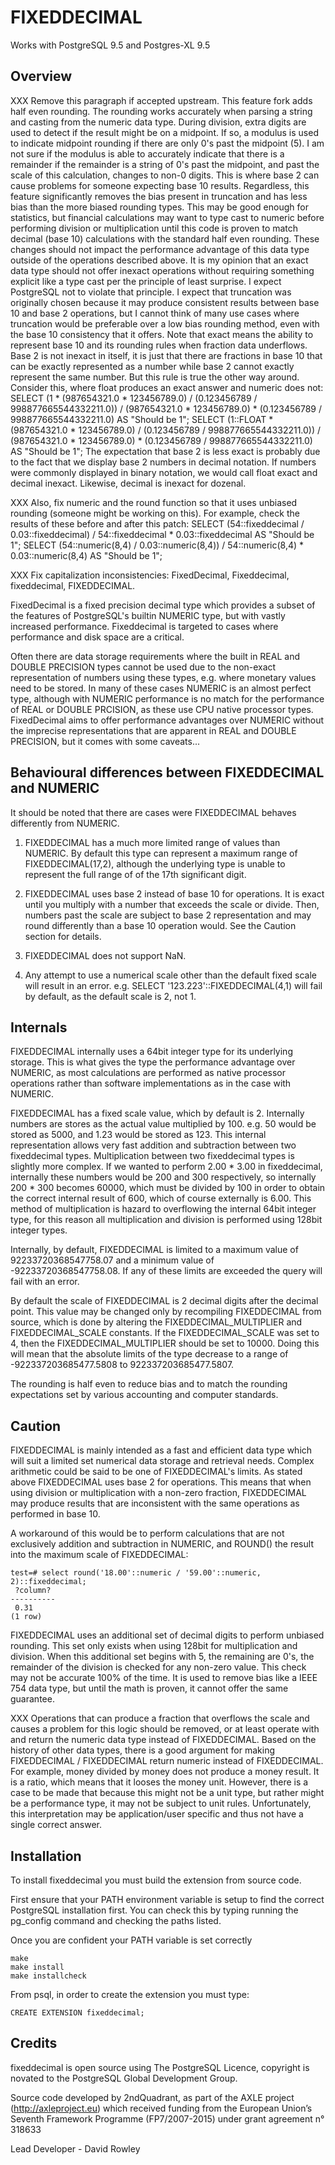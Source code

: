 FIXEDDECIMAL
============

Works with PostgreSQL 9.5 and Postgres-XL 9.5

Overview
--------

XXX Remove this paragraph if accepted upstream. This feature fork adds half even
    rounding. The rounding works accurately when parsing a string and casting
    from the numeric data type. During division, extra digits are used to detect
    if the result might be on a midpoint. If so, a modulus is used to indicate
    midpoint rounding if there are only 0's past the midpoint (5). I am not sure
    if the modulus is able to accurately indicate that there is a remainder if
    the remainder is a string of 0's past the midpoint, and past the scale of
    this calculation, changes to non-0 digits. This is where base 2 can cause
    problems for someone expecting base 10 results.
    Regardless, this feature significantly removes the bias present in
    truncation and has less bias than the more biased rounding types. This may
    be good enough for statistics, but financial calculations may want to type
    cast to numeric before performing division or multiplication until this code
    is proven to match decimal (base 10) calculations with the standard half
    even rounding. These changes should not impact the performance advantage of
    this data type outside of the operations described above.
    It is my opinion that an exact data type should not offer inexact operations
    without requiring something explicit like a type cast per the principle of
    least surprise. I expect PostgreSQL not to violate that principle. I expect
    that truncation was originally chosen because it may produce consistent
    results between base 10 and base 2 operations, but I cannot think of many
    use cases where truncation would be preferable over a low bias rounding
    method, even with the base 10 consistency that it offers.
    Note that exact means the ability to represent base 10 and its rounding
    rules when fraction data underflows. Base 2 is not inexact in itself, it is
    just that there are fractions in base 10 that can be exactly represented as
    a number while base 2 cannot exactly represent the same number. But this
    rule is true the other way around. Consider this, where float produces an
    exact answer and numeric does not:
SELECT (1 * (987654321.0 * 123456789.0) / (0.123456789 / 998877665544332211.0)) / (987654321.0 * 123456789.0) * (0.123456789 / 998877665544332211.0) AS "Should be 1";
SELECT (1::FLOAT * (987654321.0 * 123456789.0) / (0.123456789 / 998877665544332211.0)) / (987654321.0 * 123456789.0) * (0.123456789 / 998877665544332211.0) AS "Should be 1";
    The expectation that base 2 is less exact is probably due to the fact that
    we display base 2 numbers in decimal notation. If numbers were commonly
    displayed in binary notation, we would call float exact and decimal inexact.
    Likewise, decimal is inexact for dozenal.

XXX Also, fix numeric and the round function so that it uses unbiased rounding
    (someone might be working on this). For example, check the results of these
    before and after this patch:
SELECT (54::fixeddecimal / 0.03::fixeddecimal) / 54::fixeddecimal * 0.03::fixeddecimal AS "Should be 1";
SELECT (54::numeric(8,4) / 0.03::numeric(8,4)) / 54::numeric(8,4) * 0.03::numeric(8,4) AS "Should be 1";

XXX Fix capitalization inconsistencies: FixedDecimal, Fixeddecimal,
    fixeddecimal, FIXEDDECIMAL.

FixedDecimal is a fixed precision decimal type which provides a subset of the
features of PostgreSQL's builtin NUMERIC type, but with vastly increased
performance. Fixeddecimal is targeted to cases where performance and disk space
are a critical.

Often there are data storage requirements where the built in REAL and
DOUBLE PRECISION types cannot be used due to the non-exact representation of
numbers using these types, e.g. where monetary values need to be stored. In many
of these cases NUMERIC is an almost perfect type, although with NUMERIC
performance is no match for the performance of REAL or DOUBLE PRCISION, as
these use CPU native processor types. FixedDecimal aims to offer performance
advantages over NUMERIC without the imprecise representations that are
apparent in REAL and DOUBLE PRECISION, but it comes with some caveats...

Behavioural differences between FIXEDDECIMAL and NUMERIC
--------------------------------------------------------

It should be noted that there are cases were FIXEDDECIMAL behaves differently
from NUMERIC.

1.	FIXEDDECIMAL has a much more limited range of values than NUMERIC. By
	default this type can represent a maximum range of FIXEDDECIMAL(17,2),
	although the underlying type is unable to represent the full range of
	of the 17th significant digit.

2.	FIXEDDECIMAL uses base 2 instead of base 10 for operations. It is exact
	until you multiply with a number that exceeds the scale or divide. Then,
	numbers past the scale are subject to base 2 representation and may round
	differently than a base 10 operation would. See the Caution section for
	details.

3.	FIXEDDECIMAL does not support NaN.

4.	Any attempt to use a numerical scale other than the default fixed scale
	will result in an error. e.g. SELECT '123.223'::FIXEDDECIMAL(4,1) will fail
	by default, as the default scale is 2, not 1.

Internals
---------

FIXEDDECIMAL internally uses a 64bit integer type for its underlying storage.
This is what gives the type the performance advantage over NUMERIC, as most
calculations are performed as native processor operations rather than software
implementations as in the case with NUMERIC.

FIXEDDECIMAL has a fixed scale value, which by default is 2. Internally numbers
are stores as the actual value multiplied by 100. e.g. 50 would be stored as
5000, and 1.23 would be stored as 123. This internal representation allows very
fast addition and subtraction between two fixeddecimal types. Multiplication
between two fixeddecimal types is slightly more complex.  If we wanted to
perform 2.00 * 3.00 in fixeddecimal, internally these numbers would be 200 and
300 respectively, so internally 200 * 300 becomes 60000, which must be divided
by 100 in order to obtain the correct internal result of 600, which of course
externally is 6.00. This method of multiplication is hazard to overflowing the
internal 64bit integer type, for this reason all multiplication and division is
performed using 128bit integer types.

Internally, by default, FIXEDDECIMAL is limited to a maximum value of
92233720368547758.07 and a minimum value of -92233720368547758.08. If any of
these limits are exceeded the query will fail with an error.

By default the scale of FIXEDDECIMAL is 2 decimal digits after the decimal
point. This value may be changed only by recompiling FIXEDDECIMAL from source,
which is done by altering the FIXEDDECIMAL_MULTIPLIER and FIXEDDECIMAL_SCALE
constants. If the FIXEDDECIMAL_SCALE was set to 4, then the
FIXEDDECIMAL_MULTIPLIER should be set to 10000. Doing this will mean that the
absolute limits of the type decrease to a range of -922337203685477.5808 to
922337203685477.5807.

The rounding is half even to reduce bias and to match the rounding expectations
set by various accounting and computer standards.

Caution
-------

FIXEDDECIMAL is mainly intended as a fast and efficient data type which will
suit a limited set numerical data storage and retrieval needs. Complex
arithmetic could be said to be one of FIXEDDECIMAL's limits. As stated above
FIXEDDECIMAL uses base 2 for operations. This means that when using division or
multiplication with a non-zero fraction, FIXEDDECIMAL may produce results that
are inconsistent with the same operations as performed in base 10.

A workaround of this would be to perform calculations that are not exclusively
addition and subtraction in NUMERIC, and ROUND() the result into the maximum
scale of FIXEDDECIMAL:

```
test=# select round('18.00'::numeric / '59.00'::numeric, 2)::fixeddecimal;
 ?column?
----------
 0.31
(1 row)
```

FIXEDDECIMAL uses an additional set of decimal digits to perform unbiased
rounding. This set only exists when using 128bit for multiplication and
division. When this additional set begins with 5, the remaining are 0's, the
remainder of the division is checked for any non-zero value. This check may not
be accurate 100% of the time. It is used to remove bias like a IEEE 754 data
type, but until the math is proven, it cannot offer the same guarantee.

XXX Operations that can produce a fraction that overflows the scale and causes a
    problem for this logic should be removed, or at least operate with and
    return the numeric data type instead of FIXEDDECIMAL. Based on the history
    of other data types, there is a good argument for making FIXEDDECIMAL /
    FIXEDDECIMAL return numeric instead of FIXEDDECIMAL. For example, money
    divided by money does not produce a money result. It is a ratio, which means
    that it looses the money unit. However, there is a case to be made that
    because this might not be a unit type, but rather might be a performance
    type, it may not be subject to unit rules. Unfortunately, this
    interpretation may be application/user specific and thus not have a single
    correct answer.

Installation
------------

To install fixeddecimal you must build the extension from source code.

First ensure that your PATH environment variable is setup to find the correct
PostgreSQL installation first. You can check this by typing running the
pg_config command and checking the paths listed.

Once you are confident your PATH variable is set correctly

```
make
make install
make installcheck
```

From psql, in order to create the extension you must type:

```
CREATE EXTENSION fixeddecimal;
```

Credits
-------

fixeddecimal is open source using The PostgreSQL Licence, copyright is novated to the PostgreSQL Global Development Group.

Source code developed by 2ndQuadrant, as part of the AXLE project (http://axleproject.eu) which received funding from the European Union’s Seventh Framework Programme (FP7/2007-2015) under grant agreement n° 318633

Lead Developer - David Rowley
